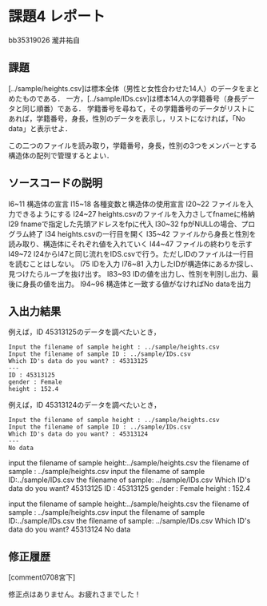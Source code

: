 # 課題4 レポート

bb35319026 瀧井祐自

## 課題

[../sample/heights.csv]は標本全体（男性と女性合わせた14人）のデータをまとめたものである．
一方，[../sample/IDs.csv]は標本14人の学籍番号（身長データと同じ順番）である．
学籍番号を尋ねて，その学籍番号のデータがリストにあれば，学籍番号，身長，性別のデータを表示し，リストになければ，「No data」と表示せよ．

この二つのファイルを読み取り，学籍番号，身長，性別の3つをメンバーとする構造体の配列で管理するとよい．

## ソースコードの説明
l6~11 構造体の宣言
l15~18 各種変数と構造体の使用宣言
l20~22 ファイルを入力できるようにする
l24~27 heights.csvのファイルを入力さしてfnameに格納
l29  fnameで指定した先頭アドレスをfpに代入
l30~32 fpがNULLの場合、プログラム終了
l34 heights.csvの一行目を開く
l35~42 ファイルから身長と性別を読み取り、構造体にそれぞれ値を入れていく
l44~47 ファイルの終わりを示す
l49~72 l24からl47と同じ流れをIDS.csvで行う。ただしIDのファイルは一行目を読むことはしない。
l75 IDを入力
l76~81 入力したIDが構造体にあるか探し、見つけたらループを抜け出す。
l83~93 IDの値を出力し、性別を判別し出力、最後に身長の値を出力。
l94~96 構造体と一致する値がなければNo dataを出力





## 入出力結果

例えば，ID 45313125のデータを調べたいとき，

```
Input the filename of sample height : ../sample/heights.csv
Input the filename of sample ID : ../sample/IDs.csv
Which ID's data do you want? : 45313125
---
ID : 45313125
gender : Female
height : 152.4
```

例えば，ID 45313124のデータを調べたいとき，

```
Input the filename of sample height : ../sample/heights.csv
Input the filename of sample ID : ../sample/IDs.csv
Which ID's data do you want? : 45313124
---
No data
```

input the filename of sample height:../sample/heights.csv
the filename of sample : ../sample/heights.csv
input the filename of sample ID:../sample/IDs.csv
the filename of sample: ../sample/IDs.csv
Which ID's data do you want?
45313125
ID : 45313125
gender : Female
height : 152.4



input the filename of sample height:../sample/heights.csv
the filename of sample : ../sample/heights.csv
input the filename of sample ID:../sample/IDs.csv
the filename of sample: ../sample/IDs.csv
Which ID's data do you want?
45313124
No data






## 修正履歴
[comment0708宮下]

修正点はありません。お疲れさまでした！
